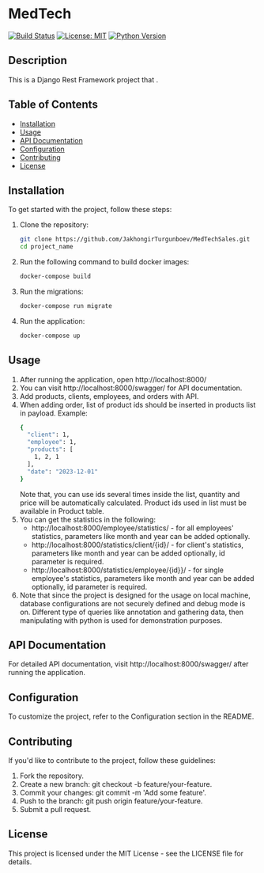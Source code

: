 # MedTech

[![Build Status](https://travis-ci.org/JakhongirTurgunboev/MedTechSales.svg?branch=master)](https://github.com/JakhongirTurgunboev/MedTechSales)
[![License: MIT](https://img.shields.io/badge/License-MIT-yellow.svg)](https://opensource.org/licenses/MIT)
[![Python Version](https://img.shields.io/badge/Python-3.7%2B-blue.svg)](https://www.python.org/downloads/)

## Description

This is a Django Rest Framework project that .

## Table of Contents

- [Installation](#installation)
- [Usage](#usage)
- [API Documentation](#api-documentation)
- [Configuration](#configuration)
- [Contributing](#contributing)
- [License](#license)

## Installation

To get started with the project, follow these steps:

1. Clone the repository:

   ```bash
   git clone https://github.com/JakhongirTurgunboev/MedTechSales.git
   cd project_name
   
2. Run the following command to build docker images:
   ```bash
   docker-compose build
   
3. Run the migrations:
   ```bash
   docker-compose run migrate

4. Run the application:
   ```bash
   docker-compose up

   
## Usage

1. After running the application, open http://localhost:8000/
2. You can visit http://localhost:8000/swagger/ for API documentation.
3. Add products, clients, employees, and orders with API.
4. When adding order, list of product ids should be inserted in products list in payload. Example:
      ```bash
      {
        "client": 1,
        "employee": 1,
        "products": [
          1, 2, 1
        ],
        "date": "2023-12-01"
      }
      ``` 
      Note that, you can use ids several times inside the list, quantity and price will be 
   automatically calculated. Product ids used in list must be available in Product table.
5. You can get the statistics in the following:
   - http://localhost:8000/employee/statistics/ - for all employees' statistics, parameters 
     like month and year can be added optionally.
   - http://localhost:8000/statistics/client/{id}/ - for client's statistics, parameters 
     like month and year can be added optionally, id parameter is required.
   - http://localhost:8000/statistics/employee/{id}}/ - for single employee's statistics, parameters 
     like month and year can be added optionally, id parameter is required.
6. Note that since the project is designed for the usage on local machine, database configurations
   are not securely defined and debug mode is on. Different type of queries like annotation and gathering
   data, then manipulating with python is used for demonstration purposes.


## API Documentation
For detailed API documentation, visit http://localhost:8000/swagger/ after running the application.

## Configuration
To customize the project, refer to the Configuration section in the README.

## Contributing
If you'd like to contribute to the project, follow these guidelines:

1. Fork the repository.
2. Create a new branch: git checkout -b feature/your-feature.
3. Commit your changes: git commit -m 'Add some feature'.
4. Push to the branch: git push origin feature/your-feature.
5. Submit a pull request.

## License
This project is licensed under the MIT License - see the LICENSE file for details.
